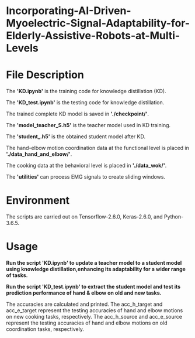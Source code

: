 # Incorporating-AI-Driven-Myoelectric-Signal-Adaptability-for-Elderly-Assistive-Robots-at-Multi-Levels

# File Description 

The **'KD.ipynb'** is the training code for knowledge distillation (KD).

The **'KD_test.ipynb'** is the testing code for knowledge distillation.

The trained complete KD model is saved in  **'./checkpoint/'**.

The **'model_teacher_S.h5'** is the teacher model used in KD training.

The **'student_.h5'** is the obtained student model after KD.

The hand-elbow motion coordination data at the functional level is placed in **'./data_hand_and_elbow/'**.

The cooking data at the behavioral level is placed in **'./data_wok/'**.

The **'utilities'** can process EMG signals to create sliding windows. 

# Environment
The scripts are carried out on Tensorflow-2.6.0, Keras-2.6.0, and Python-3.6.5. 

# Usage

**Run the script 'KD.ipynb' to update a teacher model to a student model using knowledge distillation,enhancing its adaptability for a wider range of tasks.**


**Run the script 'KD_test.ipynb' to extract the student model and test its prediction performance of hand & elbow on old and new tasks.**

The accuracies are calculated and printed. The acc_h_target and acc_e_target represent the testing accuracies of hand and elbow motions on new cooking tasks, respectively. The acc_h_source and acc_e_source represent the testing accuracies of hand and elbow motions on old coordination tasks, respectively.   


